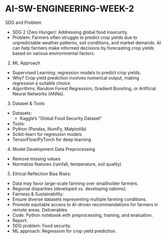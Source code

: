 # AI-SW-ENGINEERING-WEEK-2
SDG and Problem
- SDG 2 (Zero Hunger): Addressing global food insecurity.
- Problem: Farmers often struggle to predict crop yields due to unpredictable weather patterns, soil conditions, and market demands. AI can help farmers make informed decisions by forecasting crop yields based on various environmental factors.
2. ML Approach
- Supervised Learning: regression models to predict crop yields.
- Why? Crop yield prediction involves numerical output, making regression a suitable choice.
- Algorithms: Random Forest Regression, Gradient Boosting, or Artificial Neural Networks (ANNs).
3. Dataset & Tools
- Datasets:
  - Kaggle’s “Global Food Security Dataset”
- Tools:
- Python (Pandas, NumPy, Matplotlib)
- Scikit-learn for regression models
- TensorFlow/PyTorch for deep learning
4. Model Development
Data Preprocessing
- Remove missing values
- Normalize features (rainfall, temperature, soil quality)
5. Ethical Reflection
Bias Risks:
- Data may favor large-scale farming over smallholder farmers.
- Regional disparities (developed vs. developing nations).
- Fairness & Sustainability:
- Ensure diverse datasets representing multiple farming conditions.
- Promote equitable access to AI-driven recommendations for farmers in remote areas.
Deliverables
- Code: Python notebook with preprocessing, training, and evaluation.
- Report:
- SDG problem: Food security.
- ML approach: Regression for crop yield prediction.
